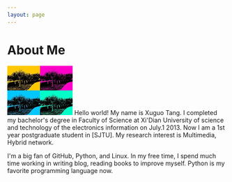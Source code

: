 ```yaml
---
layout: page
---
```


# About Me

<img src="/images/school_small.png"  class="floatpic">
Hello world! My name is Xuguo Tang. I completed my bachelor's degree in Faculty of Science at Xi'Dian University of science and technology of the electronics information on July.1 2013. Now I am a 1st year postgraduate student in [SJTU]. My research interest is Multimedia, Hybrid network.  

I'm a big fan of GitHub, Python, and Linux. In my free time, I spend much time working in writing blog, reading books to improve myself. Python is my favorite programming language now.



[SJTU]:http://www.sjtu.edu.cn